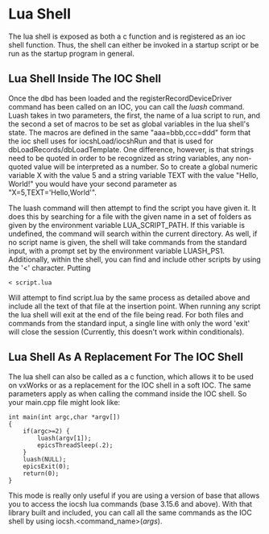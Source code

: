# Lua Shell

The lua shell is exposed as both a c function and is registered as an ioc shell function.
Thus, the shell can either be invoked in a startup script or be run as the startup program
in general. 

## Lua Shell Inside The IOC Shell

Once the dbd has been loaded and the registerRecordDeviceDriver command has been called on
an IOC, you can call the *luash* command. Luash takes in two parameters, the first, the
name of a lua script to run, and the second a set of macros to be set as global variables
in the lua shell's state. The macros are defined in the same "aaa=bbb,ccc=ddd" form that
the ioc shell uses for iocshLoad/iocshRun and that is used for dbLoadRecords/dbLoadTemplate.
One difference, however, is that strings need to be quoted in order to be recognized as
string variables, any non-quoted value will be interpreted as a number. So to create a
global numeric variable X with the value 5 and a string variable TEXT with the value
"Hello, World!" you would have your second parameter as "X=5,TEXT='Hello,World'".

The luash command will then attempt to find the script you have given it. It does this by
searching for a file with the given name in a set of folders as given by the environment
variable LUA_SCRIPT_PATH. If this variable is undefined, the command will search within the
current directory. As well, if no script name is given, the shell will take commands from
the standard input, with a prompt set by the environment variable LUASH_PS1. Additionally,
within the shell, you can find and include other scripts by using the '<' character. Putting

    < script.lua
    
Will attempt to find script.lua by the same process as detailed above and include all the text
of that file at the insertion point. When running any script the lua shell will exit at the end 
of the file being read. For both files and commands from the standard input, a single line with
only the word 'exit' will close the session (Currently, this doesn't work within conditionals).

## Lua Shell As A Replacement For The IOC Shell

The lua shell can also be called as a c function, which allows it to be used on vxWorks or as
a replacement for the IOC shell in a soft IOC. The same parameters apply as when calling the
command inside the IOC shell. So your main.cpp file might look like:

    int main(int argc,char *argv[])
    {
        if(argc>=2) {    
            luash(argv[1]);
            epicsThreadSleep(.2);
        }
        luash(NULL);
        epicsExit(0);
        return(0);
    }
    
This mode is really only useful if you are using a version of base that allows you to access
the iocsh lua commands (base 3.15.6 and above). With that library built and included, you can
call all the same commands as the IOC shell by using iocsh.<command_name>(*args*).
